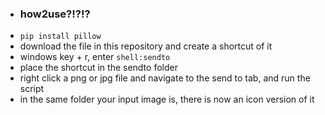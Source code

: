 * ### how2use?!?!?
* `pip install pillow`
* download the file in this repository and create a shortcut of it
* windows key + r, enter `shell:sendto`
* place the shortcut in the sendto folder
* right click a png or jpg file and navigate to the send to tab, and run the script
* in the same folder your input image is, there is now an icon version of it
